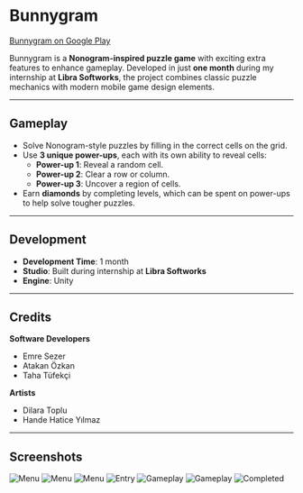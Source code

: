 # Bunnygram  

[Bunnygram on Google Play](https://play.google.com/store/apps/details?id=com.LibraInterns.Bunnygram)  

Bunnygram is a **Nonogram-inspired puzzle game** with exciting extra features to enhance gameplay. Developed in just **one month** during my internship at **Libra Softworks**, the project combines classic puzzle mechanics with modern mobile game design elements.  

---

##  Gameplay  

- Solve Nonogram-style puzzles by filling in the correct cells on the grid.  
- Use **3 unique power-ups**, each with its own ability to reveal cells:  
  - **Power-up 1**: Reveal a random cell.  
  - **Power-up 2**: Clear a row or column.  
  - **Power-up 3**: Uncover a region of cells.  
- Earn **diamonds** by completing levels, which can be spent on power-ups to help solve tougher puzzles.  

---

##  Development  

- **Development Time**: 1 month  
- **Studio**: Built during internship at **Libra Softworks**  
- **Engine**: Unity  

---

##  Credits  

**Software Developers**  
- Emre Sezer  
- Atakan Özkan  
- Taha Tüfekçi  

**Artists**  
- Dilara Toplu  
- Hande Hatice Yılmaz

---

##  Screenshots  

![Menu](main-menu-1.png)
![Menu](main-menu-2.png)
![Menu](main-menu-3.png)
![Entry](level-entry.png)
![Gameplay](gameplay-1.png)
![Gameplay](gameplay-2.png)
![Completed](level-completed.png)
